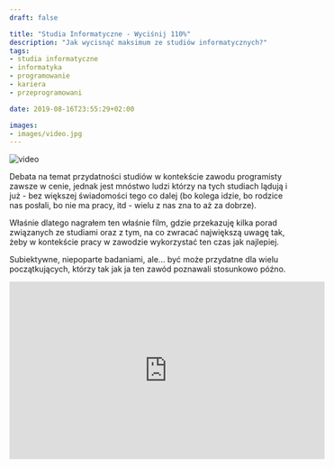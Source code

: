 ```yaml
---
draft: false

title: "Studia Informatyczne - Wyciśnij 110%"
description: "Jak wycisnąć maksimum ze studiów informatycznych?"
tags: 
- studia informatyczne
- informatyka
- programowanie
- kariera
- przeprogramowani

date: 2019-08-16T23:55:29+02:00

images:
- images/video.jpg
---
```


![video](/images/video.jpg)

Debata na temat przydatności studiów w kontekście zawodu programisty zawsze w cenie, jednak jest mnóstwo ludzi którzy na tych studiach lądują i już - bez większej świadomości tego co dalej (bo kolega idzie, bo rodzice nas posłali, bo nie ma pracy, itd - wielu z nas zna to aż za dobrze). 

Właśnie dlatego nagrałem ten właśnie film, gdzie przekazuję kilka porad związanych ze studiami oraz z tym, na co zwracać największą uwagę tak, żeby w kontekście pracy w zawodzie wykorzystać ten czas jak najlepiej. 

Subiektywne, niepoparte badaniami, ale... być może przydatne dla wielu początkujących, którzy tak jak ja ten zawód poznawali stosunkowo późno.

<iframe width="560" height="315" src="https://www.youtube.com/embed/OmV3N_3aQNI" frameborder="0" allow="accelerometer; autoplay; encrypted-media; gyroscope; picture-in-picture" allowfullscreen></iframe>